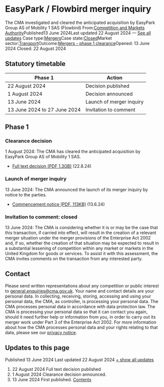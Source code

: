 # EasyPark / Flowbird merger inquiry
The CMA investigated and cleared the anticipated acquisition by EasyPark Group AS of Mobility 1 SAS (Flowbird)
From:[Competition and Markets Authority](/government/organisations/competition-and-markets-authority)Published13 June 2024Last updated
22 August 2024
— [See all updates](#full-publication-update-history)
Case type:[Mergers](/cma-cases?case_type%5B%5D=mergers)Case state:[Closed](/cma-cases?case_state%5B%5D=closed)Market sector:[Transport](/cma-cases?market_sector%5B%5D=transport)Outcome:[Mergers - phase 1 clearance](/cma-cases?outcome_type%5B%5D=mergers-phase-1-clearance)Opened:
13 June 2024
Closed:
22 August 2024
## Statutory timetable
| Phase 1 | Action |
| --- | --- |
| 22 August 2024 | Decision published |
| 1 August 2024 | Decision announced |
| 13 June 2024 | Launch of merger inquiry |
| 13 June 2024 to 27 June 2024 | Invitation to comment |
## Phase 1
### Clearance decision
1 August 2024: The CMA has cleared the anticipated acquisition by EasyPark Group AS of Mobility 1 SAS.
- [Full text decision (PDF 1.3GB)](https://assets.publishing.service.gov.uk/media/66c7066f6ee7cf37845c293d/Full_text_decision_3.pdf) (22.8.24)
### Launch of merger inquiry
13 June 2024: The CMA announced the launch of its merger inquiry by notice to the parties.
- [Commencement notice (PDF, 113KB)](https://assets.publishing.service.gov.uk/media/666aab0bf5e751f1b786dbaf/Commencement_notice.pdf) (13.6.24)
### Invitation to comment: closed
13 June 2024: The CMA is considering whether it is or may be the case that this transaction, if carried into effect, will result in the creation of a relevant merger situation under the merger provisions of the Enterprise Act 2002 and, if so, whether the creation of that situation may be expected to result in a substantial lessening of competition within any market or markets in the United Kingdom for goods or services.
To assist it with this assessment, the CMA invites comments on the transaction from any interested party.
## Contact
Please send written representations about any competition or public interest to [general.enquiries@cma.gov.uk](mailto:general.enquiries@cma.gov.uk).
Your name and contact details are your personal data. In collecting, receiving, storing, accessing and using your personal data, the CMA, as controller, is processing your personal data. The CMA processes personal data in accordance with data protection law. The CMA is processing your personal data so that it can contact you again, should it need further help or information from you, in order to carry out its merger work under Part 3 of the Enterprise Act 2002. For more information about how the CMA processes personal data and your rights relating to that data, please see our [privacy notice](https://www.gov.uk/government/organisations/competition-and-markets-authority/about/personal-information-charter).
## Updates to this page
Published 13 June 2024
Last updated 22 August 2024
[+ show all updates](#full-history)
1. 22 August 2024
Full text decision published
2. 1 August 2024
Clearance decision announced.
3. 13 June 2024
First published.
[Contents](#contents)